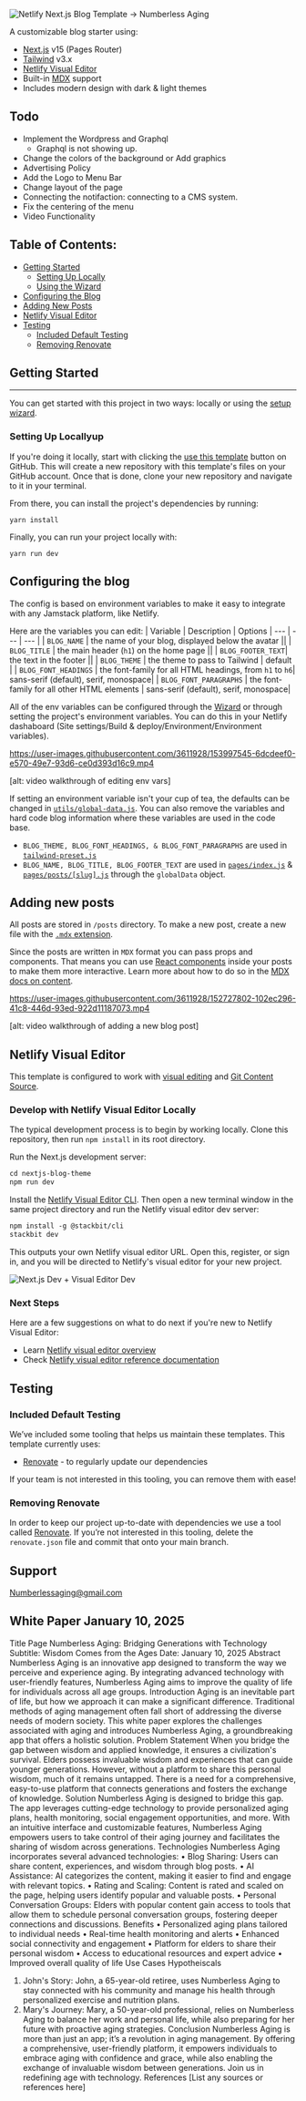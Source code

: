 ![Netlify Next.js Blog Template -> Numberless Aging](https://user-images.githubusercontent.com/43764894/223762618-62742b4e-9424-44a7-8e85-9f7e4e19db54.png)


A customizable blog starter using:

- [Next.js](https://github.com/vercel/next.js) v15 (Pages Router)
- [Tailwind](https://tailwindcss.com/) v3.x
- [Netlify Visual Editor](https://docs.netlify.com/visual-editor/overview/)
- Built-in [MDX](https://mdxjs.com/) support
- Includes modern design with dark & light themes

## Todo
<!-- - Stretch the menu bar to wide screen -->
- Implement the Wordpress and Graphql
  - Graphql is not showing up.
- Change the colors of the background or Add graphics
- Advertising Policy
- Add the Logo to Menu Bar
- Change layout of the page
- Connecting the notifaction: connecting to a CMS system.
- Fix the centering of the menu
- Video Functionality 



## Table of Contents:

- [Getting Started](#getting-started)
  - [Setting Up Locally](#setting-up-locally)
  - [Using the Wizard](#using-the-setup-wizard)
- [Configuring the Blog](#configuring-the-blog)
- [Adding New Posts](#adding-new-posts)
- [Netlify Visual Editor](#netlify-visual-editor)
- [Testing](#testing)
  - [Included Default Testing](#included-default-testing)
  - [Removing Renovate](#removing-renovate)

## Getting Started

---

You can get started with this project in two ways: locally or using the [setup wizard](https://nextjs-wizard.netlify.app/).

### Setting Up Locallyup

If you're doing it locally, start with clicking the [use this template](https://github.com/netlify-templates/nextjs-blog-theme/generate) button on GitHub. This will create a new repository with this template's files on your GitHub account. Once that is done, clone your new repository and navigate to it in your terminal.

From there, you can install the project's dependencies by running:

```shell
yarn install
```

Finally, you can run your project locally with:

```shell
yarn run dev
```


## Configuring the blog

The config is based on environment variables to make it easy to integrate with any Jamstack platform, like Netlify.

Here are the variables you can edit:
| Variable | Description | Options
| --- | --- | --- |
| `BLOG_NAME` | the name of your blog, displayed below the avatar ||
| `BLOG_TITLE` | the main header (`h1`) on the home page ||
| `BLOG_FOOTER_TEXT`| the text in the footer ||
| `BLOG_THEME` | the theme to pass to Tailwind | default |
| `BLOG_FONT_HEADINGS` | the font-family for all HTML headings, from `h1` to `h6`| sans-serif (default), serif, monospace|
| `BLOG_FONT_PARAGRAPHS` | the font-family for all other HTML elements | sans-serif (default), serif, monospace|

All of the env variables can be configured through the [Wizard](https://nextjs-wizard.netlify.app/) or through setting the project's environment variables. You can do this in your Netlify dashaboard (Site settings/Build & deploy/Environment/Environment variables).

https://user-images.githubusercontent.com/3611928/153997545-6dcdeef0-e570-49e7-93d6-ce0d393d16c9.mp4

[alt: video walkthrough of editing env vars]

If setting an environment variable isn't your cup of tea, the defaults can be changed in [`utils/global-data.js`](/utils/global-data.js). You can also remove the variables and hard code blog information where these variables are used in the code base.

- `BLOG_THEME, BLOG_FONT_HEADINGS, & BLOG_FONT_PARAGRAPHS` are used in [`tailwind-preset.js`](tailwind-preset.js)
- `BLOG_NAME, BLOG_TITLE, BLOG_FOOTER_TEXT` are used in [`pages/index.js`](pages/index.js) & [`pages/posts/[slug].js`](pages/posts/[slug].js) through the `globalData` object.

## Adding new posts

All posts are stored in `/posts` directory. To make a new post, create a new file with the [`.mdx` extension](https://mdxjs.com/).

Since the posts are written in `MDX` format you can pass props and components. That means you can use [React components](https://reactjs.org/docs/components-and-props.html) inside your posts to make them more interactive. Learn more about how to do so in the [MDX docs on content](https://mdxjs.com/docs/using-mdx/#components).

https://user-images.githubusercontent.com/3611928/152727802-102ec296-41c8-446d-93ed-922d11187073.mp4

[alt: video walkthrough of adding a new blog post]

## Netlify Visual Editor

This template is configured to work with [visual editing](https://docs.netlify.com/visual-editor/overview/) and [Git Content Source](https://docs.netlify.com/create/content-sources/git/).

### Develop with Netlify Visual Editor Locally

The typical development process is to begin by working locally. Clone this repository, then run `npm install` in its root directory.

Run the Next.js development server:

```txt
cd nextjs-blog-theme
npm run dev
```

Install the [Netlify Visual Editor CLI](https://www.npmjs.com/package/@stackbit/cli). Then open a new terminal window in the same project directory and run the Netlify visual editor dev server:

```txt
npm install -g @stackbit/cli
stackbit dev
```

This outputs your own Netlify visual editor URL. Open this, register, or sign in, and you will be directed to Netlify's visual editor for your new project.

![Next.js Dev + Visual Editor Dev](https://assets.stackbit.com/docs/next-dev-stackbit-dev.png)

### Next Steps

Here are a few suggestions on what to do next if you're new to Netlify Visual Editor:

- Learn [Netlify visual editor overview](https://docs.netlify.com/visual-editor/visual-editing/)
- Check [Netlify visual editor reference documentation](https://visual-editor-reference.netlify.com/)

## Testing

### Included Default Testing

We’ve included some tooling that helps us maintain these templates. This template currently uses:

- [Renovate](https://www.mend.io/free-developer-tools/renovate/) - to regularly update our dependencies

If your team is not interested in this tooling, you can remove them with ease!

### Removing Renovate

In order to keep our project up-to-date with dependencies we use a tool called [Renovate](https://github.com/marketplace/renovate). If you’re not interested in this tooling, delete the `renovate.json` file and commit that onto your main branch.

## Support
Numberlessaging@gmail.com

## White Paper January 10, 2025
Title Page
Numberless Aging: Bridging Generations with Technology Subtitle: Wisdom Comes from the Ages Date: January 10, 2025
Abstract
Numberless Aging is an innovative app designed to transform the way we perceive and experience aging. By integrating advanced technology with user-friendly features, Numberless Aging aims to improve the quality of life for individuals across all age groups.
Introduction
Aging is an inevitable part of life, but how we approach it can make a significant difference. Traditional methods of aging management often fall short of addressing the diverse needs of modern society. This white paper explores the challenges associated with aging and introduces Numberless Aging, a groundbreaking app that offers a holistic solution.
Problem Statement
When you bridge the gap between wisdom and applied knowledge, it ensures a civilization's survival. Elders possess invaluable wisdom and experiences that can guide younger generations. However, without a platform to share this personal wisdom, much of it remains untapped. There is a need for a comprehensive, easy-to-use platform that connects generations and fosters the exchange of knowledge.
Solution
Numberless Aging is designed to bridge this gap. The app leverages cutting-edge technology to provide personalized aging plans, health monitoring, social engagement opportunities, and more. With an intuitive interface and customizable features, Numberless Aging empowers users to take control of their aging journey and facilitates the sharing of wisdom across generations.
Technologies
Numberless Aging incorporates several advanced technologies:
•	Blog Sharing: Users can share content, experiences, and wisdom through blog posts.
•	AI Assistance: AI categorizes the content, making it easier to find and engage with relevant topics.
•	Rating and Scaling: Content is rated and scaled on the page, helping users identify popular and valuable posts.
•	Personal Conversation Groups: Elders with popular content gain access to tools that allow them to schedule personal conversation groups, fostering deeper connections and discussions.
Benefits
•	Personalized aging plans tailored to individual needs
•	Real-time health monitoring and alerts
•	Enhanced social connectivity and engagement
•	Platform for elders to share their personal wisdom
•	Access to educational resources and expert advice
•	Improved overall quality of life
Use Cases Hypotheiscals
1.	John's Story: John, a 65-year-old retiree, uses Numberless Aging to stay connected with his community and manage his health through personalized exercise and nutrition plans.
2.	Mary's Journey: Mary, a 50-year-old professional, relies on Numberless Aging to balance her work and personal life, while also preparing for her future with proactive aging strategies.
Conclusion
Numberless Aging is more than just an app; it’s a revolution in aging management. By offering a comprehensive, user-friendly platform, it empowers individuals to embrace aging with confidence and grace, while also enabling the exchange of invaluable wisdom between generations. Join us in redefining age with technology.
References
[List any sources or references here]


